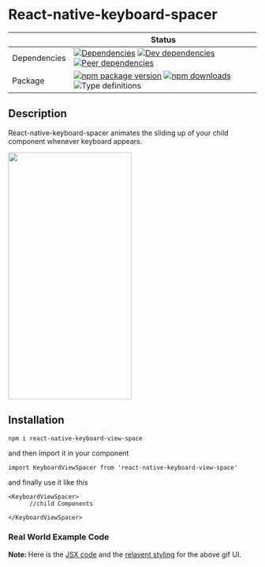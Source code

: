 # React-native-keyboard-spacer

| | Status |
| - | - |
| Dependencies | [![Dependencies](https://img.shields.io/david/blendtale/react-native-keyboard-view-spacer.svg)](https://david-dm.org/blendtale/react-native-keyboard-view-spacer) [![Dev dependencies](https://img.shields.io/david/dev/blendtale/react-native-keyboard-view-spacer.svg)](https://david-dm.org/blendtale/react-native-keyboard-view-spacer) [![Peer dependencies](https://img.shields.io/david/peer/blendtale/react-native-keyboard-view-spacer.svg)](https://david-dm.org/blendtale/rn-formly)|
| Package | [![npm package version](https://img.shields.io/npm/v/react-native-keyboard-view-spacer)](https://www.npmjs.com/package/react-native-keyboard-view-spacer) [![npm downloads](https://img.shields.io/npm/dt/react-native-keyboard-view-spacer)](https://www.npmjs.com/package/react-native-keyboard-view-spacer) ![Type definitions](https://img.shields.io/badge/types-TypeScript-blue.svg)


## Description
React-native-keyboard-spacer animates the sliding up of your child component whenever keyboard appears.

 <img src="https://user-images.githubusercontent.com/32276134/61786668-d01e8a80-ae2b-11e9-978c-5ca20b3cf92f.gif"  width="250" height="500">

## Installation

```
npm i react-native-keyboard-view-space
```

and then import it in your component 

```
import KeyboardViewSpacer from 'react-native-keyboard-view-space'
```

and finally use it like this 
```
<KeyboardViewSpacer>
      //child Components 
      
</KeyboardViewSpacer>
```

### Real World Example Code

<strong> Note: </strong> Here is the [JSX code](https://github.com/blendtale/react-native-keyboard-view-space/blob/master/example.js) and the [relavent styling](https://github.com/blendtale/react-native-keyboard-view-space/blob/master/example.stylesheet.js) for the above gif UI. 


